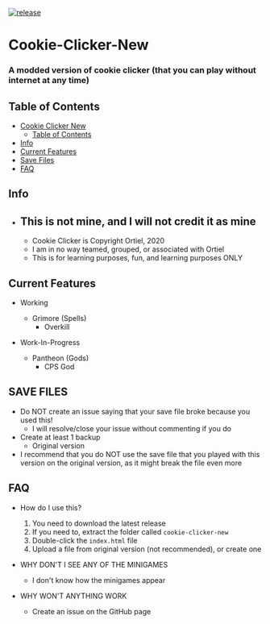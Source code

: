 [![release](https://github.com/VenomousSteam81/cookie-clicker-new/actions/workflows/workflow.yml/badge.svg?event=status)](https://github.com/VenomousSteam81/cookie-clicker-new/actions/workflows/workflow.yml)

# Cookie-Clicker-New
### A modded version of cookie clicker (that you can play without internet at any time)

## Table of Contents
- [Cookie Clicker New](#cookie-clicker-new)
  - [Table of Contents](#table-of-contents)
- [Info](#Info)
- [Current Features](#current-features)
- [Save Files](#save-files)
- [FAQ](#faq)

## Info
- ## This is not mine, and I will not credit it as mine
    * Cookie Clicker is Copyright Ortiel, 2020
    * I am in no way teamed, grouped, or associated with Ortiel
    * This is for learning purposes, fun, and learning purposes ONLY

## Current Features
* Working
    - Grimore (Spells)
        * Overkill

* Work-In-Progress
    - Pantheon (Gods)
        * CPS God

## SAVE FILES
* Do NOT create an issue saying that your save file broke because you used this!
    - I will resolve/close your issue without commenting if you do
* Create at least 1 backup
    - Original version
* I recommend that you do NOT use the save file that you played with this version on the original version, as it might break the file even more

## FAQ
* How do I use this?
    1. You need to download the latest release
    2. If you need to, extract the folder called `cookie-clicker-new`
    3. Double-click the `index.html` file
    4. Upload a file from original version (not recommended), or create one

* WHY DON'T I SEE ANY OF THE MINIGAMES
    - I don't know how the minigames appear

* WHY WON'T ANYTHING WORK
    - Create an issue on the GitHub page
